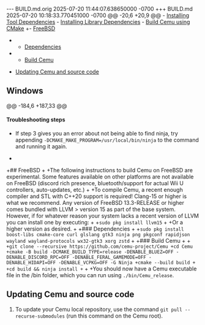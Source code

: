 --- BUILD.md.orig	2025-07-20 11:44:07.638650000 -0700
+++ BUILD.md	2025-07-20 10:18:33.770451000 -0700
@@ -20,6 +20,9 @@
    - [Installing Tool Dependencies](#installing-tool-dependencies)
    - [Installing Library Dependencies](#installing-library-dependencies)
    - [Build Cemu using CMake](#build-cemu-using-cmake)
+- [FreeBSD](#freebsd)
+	- [Dependencies](#dependencies)
+	- [Build Cemu](#build-cemu)
 - [Updating Cemu and source code](#updating-cemu-and-source-code)
 
 ## Windows
@@ -184,6 +187,33 @@
 
 #### Troubleshooting steps
 - If step 3 gives you an error about not being able to find ninja, try appending `-DCMAKE_MAKE_PROGRAM=/usr/local/bin/ninja` to the command and running it again.
+
+## FreeBSD
+
+The following instructions to build Cemu on FreeBSD are experimental. Some features available on other platforms are not available on FreeBSD (discord rich presence, bluetooth/support for actual Wii U controllers, auto-updates, etc.)
+
+To compile Cemu, a recent enough compiler and STL with C++20 support is required! Clang-15 or higher is what we recommend. Any version of FreeBSD 13.3-RELEASE or higher comes bundled with LLVM > version 15 as part of the base system. However, if for whatever reason your system lacks a recent version of LLVM you can install one by executing:
+
+`sudo pkg install llvm15`
+
+Or a higher version as desired.
+
+### Dependencies
+
+`sudo pkg install boost-libs cmake-core curl glslang gtk3 ninja png pkgconf rapidjson wayland wayland-protocols wx32-gtk3 xorg zstd`
+
+### Build Cemu
+
+```
+git clone --recursive https://github.com/cemu-project/Cemu
+cd Cemu
+cmake -B build -DCMAKE_BUILD_TYPE=release -DENABLE_BLUEZ=OFF -DENABLE_DISCORD_RPC=OFF -DENABLE_FERAL_GAMEMODE=OFF -DENABLE_HIDAPI=OFF -DENABLE_VCPKG=OFF -G Ninja
+cmake --build build
+
+cd build && ninja install
+```
+
+You should now have a Cemu executable file in the /bin folder, which you can run using `./bin/Cemu_release`.
 
 ## Updating Cemu and source code
 1. To update your Cemu local repository, use the command `git pull --recurse-submodules` (run this command on the Cemu root).
